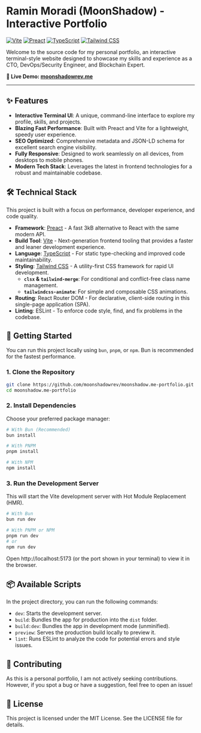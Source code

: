 # Ramin Moradi (MoonShadow) - Interactive Portfolio

[![Vite](https://img.shields.io/badge/Vite-B73BFE?style=for-the-badge&logo=vite&logoColor=white)](https://vitejs.dev/)
[![Preact](https://img.shields.io/badge/Preact-673AB8?style=for-the-badge&logo=preact&logoColor=white)](https://preactjs.com/)
[![TypeScript](https://img.shields.io/badge/TypeScript-3178C6?style=for-the-badge&logo=typescript&logoColor=white)](https://www.typescriptlang.org/)
[![Tailwind CSS](https://img.shields.io/badge/Tailwind_CSS-38B2AC?style=for-the-badge&logo=tailwind-css&logoColor=white)](https://tailwindcss.com/)

Welcome to the source code for my personal portfolio, an interactive terminal-style website designed to showcase my skills and experience as a CTO, DevOps/Security Engineer, and Blockchain Expert.

**🚀 Live Demo: [moonshadowrev.me](https://moonshadowrev.me)**

---

## ✨ Features

- **Interactive Terminal UI**: A unique, command-line interface to explore my profile, skills, and projects.
- **Blazing Fast Performance**: Built with Preact and Vite for a lightweight, speedy user experience.
- **SEO Optimized**: Comprehensive metadata and JSON-LD schema for excellent search engine visibility.
- **Fully Responsive**: Designed to work seamlessly on all devices, from desktops to mobile phones.
- **Modern Tech Stack**: Leverages the latest in frontend technologies for a robust and maintainable codebase.

## 🛠️ Technical Stack

This project is built with a focus on performance, developer experience, and code quality.

- **Framework**: [Preact](https://preactjs.com/) - A fast 3kB alternative to React with the same modern API.
- **Build Tool**: [Vite](https://vitejs.dev/) - Next-generation frontend tooling that provides a faster and leaner development experience.
- **Language**: [TypeScript](https://www.typescriptlang.org/) - For static type-checking and improved code maintainability.
- **Styling**: [Tailwind CSS](https://tailwindcss.com/) - A utility-first CSS framework for rapid UI development.
  - **`clsx` & `tailwind-merge`**: For conditional and conflict-free class name management.
  - **`tailwindcss-animate`**: For simple and composable CSS animations.
- **Routing**: React Router DOM - For declarative, client-side routing in this single-page application (SPA).
- **Linting**: ESLint - To enforce code style, find, and fix problems in the codebase.

## 🚀 Getting Started

You can run this project locally using `bun`, `pnpm`, or `npm`. Bun is recommended for the fastest performance.

### 1. Clone the Repository

```bash
git clone https://github.com/moonshadowrev/moonshadow.me-portfolio.git
cd moonshadow.me-portfolio
```

### 2. Install Dependencies

Choose your preferred package manager:

```bash
# With Bun (Recommended)
bun install

# With PNPM
pnpm install

# With NPM
npm install
```

### 3. Run the Development Server

This will start the Vite development server with Hot Module Replacement (HMR).

```bash
# With Bun
bun run dev

# With PNPM or NPM
pnpm run dev
# or
npm run dev
```

Open http://localhost:5173 (or the port shown in your terminal) to view it in the browser.

## 📦 Available Scripts

In the project directory, you can run the following commands:

- `dev`: Starts the development server.
- `build`: Bundles the app for production into the `dist` folder.
- `build:dev`: Bundles the app in development mode (unminified).
- `preview`: Serves the production build locally to preview it.
- `lint`: Runs ESLint to analyze the code for potential errors and style issues.

## 🤝 Contributing

As this is a personal portfolio, I am not actively seeking contributions. However, if you spot a bug or have a suggestion, feel free to open an issue!

## 📄 License

This project is licensed under the MIT License. See the LICENSE file for details.
